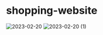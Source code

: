 # shopping-website
![2023-02-20](https://user-images.githubusercontent.com/88592010/220155437-90db894c-6a53-41dc-ae84-a76529b3c023.png)
![2023-02-20 (1)](https://user-images.githubusercontent.com/88592010/220155460-b7882ab8-c0f9-4fcb-b9c1-9957f43d8d49.png)
